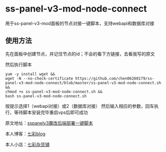 # ss-panel-v3-mod-node-connect
用于ss-panel-v3-mod面板的节点对接一键脚本，支持webapi和数据库对接

## 使用方法

先在面板中创建节点，并记住节点的id；不会的看下方链接，去看我写的原文

然后执行脚本

```shell
yum -y install wget &&
wget -N --no-check-certificate https://github.com/chen06260179/ss-panel-v3-mod-node-connect/blob/master/ss-panel-v3-mod-node-connect.sh &&
chmod +x ss-panel-v3-mod-node-connect.sh &&
bash ss-panel-v3-mod-node-connect.sh
```

按提示选择1（webapi对接）或2（数据库对接）
然后输入相应的参数，回车执行，等待脚本安装完毕重启vps后即可成功

原文地址：[sspanelv3魔改后端部署一键脚本](https://www.7colorblog.com/?id=32/)

本人博客：[七彩blog](https://www.7colorblog.com/)

本人小店：[七彩杂货铺](https://faka.7colorblog.com/)
